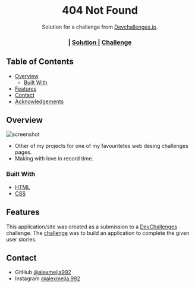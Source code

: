 <!-- Please update value in the {}  -->

<h1 align="center">404 Not Found</h1>

<div align="center">
   Solution for a challenge from  <a href="http://devchallenges.io" target="_blank">Devchallenges.io</a>.
</div>

<div align="center">
  <h3>
    <span> | </span>
    <a href="https://not-found-master-404.netlify.app">
      Solution
    </a>
    <span> | </span>
    <a href="https://devchallenges.io/challenges/wBunSb7FPrIepJZAg0sY">
      Challenge
    </a>
  </h3>
</div>



## Table of Contents

- [Overview](#overview)
  - [Built With](#built-with)
- [Features](#features)
- [Contact](#contact)
- [Acknowledgements](#acknowledgements)



## Overview

![screenshot](https://res.cloudinary.com/da3durqbv/image/upload/v1615481684/msivjcqadmvxedujtask.png)



- Other of my projects for one of my favouritetes web desing challenges pages.
- Making with love in record time.

### Built With


- [HTML](https://www.w3.org/html/)
- [CSS](https://www.w3.org/Style/CSS/Overview.en.html)


## Features



This application/site was created as a submission to a [DevChallenges](https://devchallenges.io/challenges) challenge. The [challenge](https://devchallenges.io/challenges/wBunSb7FPrIepJZAg0sY) was to build an application to complete the given user stories.


## Contact

- GitHub [@alexmejia992 ](https://www.github.com/Alexmejia992)
- Instagram [@alexmejia.992](https://www.instagram.com/alexmejia.992/?hl=es-la)
